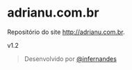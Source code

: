 # adrianu.com.br
Repositório do site http://adrianu.com.br.

v1.2
  
> Desenvolvido por [@infernandes](http://twitter.com/infernandes)

